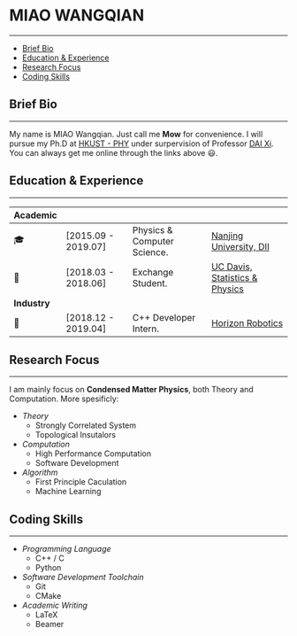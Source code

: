 # MIAO WANGQIAN

---

<!-- TOC -->
- [Brief Bio](#brief-bio)
- [Education & Experience](#education--experience)
- [Research Focus](#research-focus)
- [Coding Skills](#coding-skills)
<!-- /TOC -->

## Brief Bio

---

My name is MIAO Wangqian. Just call me **Mow** for convenience. I will pursue my Ph.D at [HKUST - PHY](https://physics.ust.hk/eng/) under surpervision of Professor [DAI Xi](https://physics.ust.hk/eng/people_detail.php?pplcat=1&id=431). You can always get me online through the links above 😃.

## Education & Experience

---


  | Academic  |              |                             |                                               |
  | --- | ------------------- | --------------------------- | --------------------------------------------- |
  | 🎓 | [2015.09 - 2019.07] | Physics & Computer Science. | [Nanjing University, DII](https://www.nju.edu.cn/) |
  | 🙇‍ | [2018.03 - 2018.06] | Exchange Student.           | [UC Davis, Statistics & Physics](https://www.ucdavis.edu/)          |
  |**Industry**     |                     |                |                                         |
  | 👷  | [2018.12 - 2019.04] | C++ Developer Intern. | [Horizon Robotics](https://www.horizon.ai/) |

## Research Focus

---

I am mainly focus on **Condensed Matter Physics**, both Theory and Computation. More spesificly:

- *Theory*
  - Strongly Correlated System
  - Topological Insutalors
- *Computation*
  - High Performance Computation
  - Software Development
- *Algorithm*
  - First Principle Caculation
  - Machine Learning

## Coding Skills

---

- *Programming Language*
  - C++ / C
  - Python
- *Software Development Toolchain*
  - Git
  - CMake
- *Academic Writing*
  - LaTeX
  - Beamer
